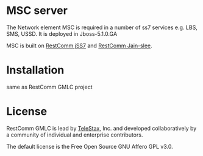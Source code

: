 MSC server
============
The Network element MSC is required in a number of ss7 services e.g. LBS, SMS, USSD.
It is deployed in Jboss-5.1.0.GA

MSC is built on [RestComm jSS7](https://github.com/RestComm/jSS7) and [RestComm Jain-slee](https://github.com/RestComm/jain-slee).


Installation
============
same as RestComm GMLC project


License
========

RestComm GMLC is lead by [TeleStax](http://www.telestax.com/), Inc. and developed collaboratively by a community of individual and enterprise contributors.

The default license is the Free Open Source GNU Affero GPL v3.0.


